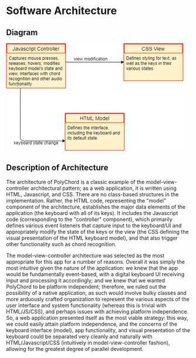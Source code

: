 # Software Architecture

## Diagram

![alt text](https://github.com/devinchristianson/daj/blob/master/docs/assets/uml/mvc1.png)

## Description of Architecture

The architecture of PolyChord is a classic example of the model-view-controller architectural pattern; as a web application, it is written using HTML, Javascript, and CSS. There are no class-based structures in the implementation. Rather, the HTML code, representing the "model" component of the architecture, establishes the major data elements of the application (the keyboard with all of its keys). It includes the Javascript code (corresponding to the "controller" component), which primarily defines various event listeners that capture input to the keyboard/UI and appropriately modify the state of the keys or the view (the CSS defining the visual presentation of the HTML keyboard model), and that also trigger other functionality such as chord recognition.

The model-view-controller architecture was selected as the most appropriate for this app for a number of reasons. Overall it was simply the most intuitive given the nature of the application: we knew that the app would be fundamentally event-based, with a digital keyboard UI receiving input and processing it accordingly; and we knew that we wanted PolyChord to be platform independent; therefore, we ruled out the possibility of a native application, as such would involve bulky classes and more arduously crafted organization to represent the various aspects of the user interface and system functionality (whereas this is trivial with HTML/JS/CSS), and perhaps issues with achieving platform independence. So, a web application presented itself as the most viable strategy: this way, we could easily attain platform independence, and the concerns of the keyboard interface (model), app functionality, and visual presentation of the keyboard could be separated very cleanly and naturally with HTML/Javascript/CSS (intuitively in model-view-controller fashion), allowing for the greatest degree of parallel development. 
